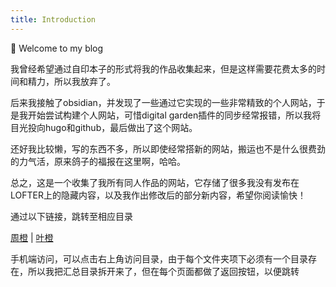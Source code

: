 ```yaml
---
title: Introduction
---
```


👋 Welcome to my blog

<!--more-->

 我曾经希望通过自印本子的形式将我的作品收集起来，但是这样需要花费太多的时间和精力，所以我放弃了。

 后来我接触了obsidian，并发现了一些通过它实现的一些非常精致的个人网站，于是我开始尝试构建个人网站，可惜digital garden插件的同步经常报错，所以我将目光投向hugo和github，最后做出了这个网站。

 还好我比较懒，写的东西不多，所以即使经常搭新的网站，搬运也不是什么很费劲的力气活，原来鸽子的福报在这里啊，哈哈。
 
 总之，这是一个收集了我所有同人作品的网站，它存储了很多我没有发布在LOFTER上的隐藏内容，以及我作出修改后的部分新内容，希望你阅读愉快！ 

通过以下链接，跳转至相应目录

[周橙](/content/docs/周橙/周橙) | [叶橙](/content/docs/叶橙/叶橙)

手机端访问，可以点击右上角访问目录，由于每个文件夹项下必须有一个目录存在，所以我把汇总目录拆开来了，但在每个页面都做了返回按钮，以便跳转

